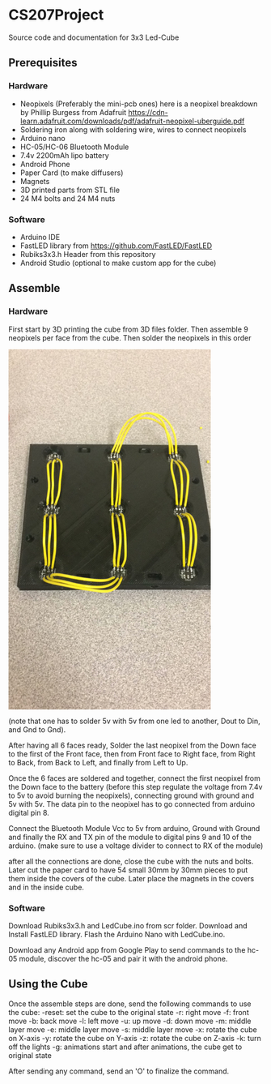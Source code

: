 # CS207Project
Source code and documentation for 3x3 Led-Cube

## Prerequisites

### Hardware
- Neopixels (Preferably the mini-pcb ones) here is a neopixel breakdown by Phillip Burgess from Adafruit https://cdn-learn.adafruit.com/downloads/pdf/adafruit-neopixel-uberguide.pdf
- Soldering iron along with soldering wire, wires to connect neopixels
- Arduino nano
- HC-05/HC-06 Bluetooth Module
- 7.4v 2200mAh lipo battery
- Android Phone
- Paper Card (to make diffusers)
- Magnets
- 3D printed parts from STL file
- 24 M4 bolts and 24 M4 nuts
  
### Software
- Arduino IDE
- FastLED library from https://github.com/FastLED/FastLED
- Rubiks3x3.h Header from this repository 
- Android Studio (optional to make custom app for the cube)
          
## Assemble

### Hardware
First start by 3D printing the cube from 3D files folder. Then
assemble 9 neopixels per face from the cube. Then solder the neopixels
in this order 

<img src="https://github.com/pechavarriaa/CS207Project/blob/master/img/SolderingOrder.JPG" width="400px" align="middle"/>

(note that one has to solder 5v with 5v from one led to another, Dout to Din, and Gnd to Gnd).

After having all 6 faces ready, Solder the last neopixel from the Down face to the first of the Front face, then 
from Front face to Right face, from Right to Back, from Back to Left, and finally from Left to Up.

Once the 6 faces are soldered and together, connect the first neopixel from the Down face to the battery (before this step regulate the voltage from 7.4v to 5v to avoid burning the neopixels), connecting ground with ground and 5v with 5v.
The data pin to the neopixel has to go connected from arduino digital pin 8.

Connect the Bluetooth Module Vcc to 5v from arduino, Ground with Ground and finally the RX and TX pin of the module to digital pins 9 and 10 of the arduino. (make sure to use a voltage divider to connect to RX of the module)

after all the connections are done, close the cube with the nuts and bolts. Later cut the paper card to have 54 small 30mm by 30mm pieces to put them inside the covers of the cube. Later place the magnets in the covers and in the inside cube.

### Software

Download Rubiks3x3.h and LedCube.ino from scr folder. Download and Install FastLED library.
Flash the Arduino Nano with LedCube.ino.

Download any Android app from Google Play to send commands to the hc-05 module, discover the hc-05 and pair it with the android phone.

## Using the Cube

Once the assemble steps are done, send the following commands to use the cube:
-reset: set the cube to the original state
-r: right move
-f: front move
-b: back move
-l: left move
-u: up move
-d: down move
-m: middle layer move
-e: middle layer move
-s: middle layer move
-x: rotate the cube on X-axis
-y: rotate the cube on Y-axis
-z: rotate the cube on Z-axis
-k: turn off the lights
-g: animations start and after animations, the cube get to original state

After sending any command, send an 'O' to finalize the command.



